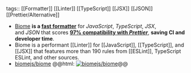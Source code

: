 tags:: [[Formatter]] [[Linter]] [[TypeScript]] [[JSX]] [[JSON]] [[Prettier/Alternative]]

- [Biome](https://biomejs.dev/) **is a [fast formatter](https://github.com/biomejs/biome/tree/main/benchmark#formatting)** for *JavaScript*, *TypeScript*, *JSX*, and *JSON* that scores **[97% compatibility with *Prettier*](https://console.algora.io/challenges/prettier)**, **saving CI and developer time**.
- Biome is a performant [[Linter]] for [[JavaScript]], [[TypeScript]], and [[JSX]] that features more than 190 rules from [[ESLint]], TypeScript ESLint, and other sources.
- [biomejs/biome](https://github.com/biomejs/biome)
  @@html: <a href="https://github.com/biomejs/biome/"><img src="https://github-readme-stats-astronomer.vercel.app/api/pin/?username=biomejs&repo=biome&theme=tokyonight" alt="biomejs/biome"/></a>@@